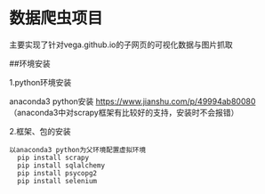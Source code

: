 # 数据爬虫项目
主要实现了针对vega.github.io的子网页的可视化数据与图片抓取

##环境安装

1.python环境安装

   anaconda3 python安装 https://www.jianshu.com/p/49994ab80080
   （anaconda3中对scrapy框架有比较好的支持，安装时不会报错）

2.框架、包的安装
  
    以anaconda3 python为父环境配置虚拟环境
      pip install scrapy
      pip install sqlalchemy
      pip install psycopg2
      pip install selenium

